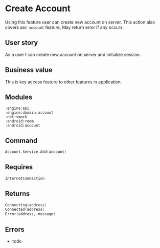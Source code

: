 # Create Account
Using this feature user can create new account on server. 
This action also covers `Add account` feature,
May return error if any occurs.

## User story
As a user I can create new account on server and initialize session.

## Business value
This is key access feature to other features in application. 

## Modules
```
:engine:api
:engine:domain:account
:net:smack
:android:room
:android:account
```

## Command
```kotlin
Account.Service.Add(account)
```

## Requires
```kotlin
InternetConnection
```

## Returns
```kotlin
Connecting(address)
Connected(address)
Error(address, message)
```

## Errors
- todo
